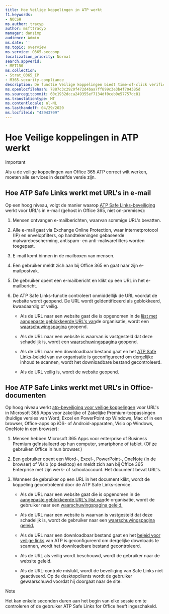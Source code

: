 ```yaml
---
title: Hoe Veilige koppelingen in ATP werkt
f1.keywords:
- NOCSH
ms.author: tracyp
author: msfttracyp
manager: dansimp
audience: Admin
ms.date: ''
ms.topic: overview
ms.service: O365-seccomp
localization_priority: Normal
search.appverid:
- MET150
ms.collection:
- Strat_O365_IP
- M365-security-compliance
description: De functie Veilige koppelingen biedt time-of-click verificatie van hyperlinks in Office-documenten en in e-mailberichten. Lees dit artikel om te leren hoe ATP Safe Links werkt.
ms.openlocfilehash: 7887c3c2920f472d4baa7ff899c3e3b4f704385d
ms.sourcegitcommit: 60c1932dcca249355ef7134df0ceb0e57757dc81
ms.translationtype: MT
ms.contentlocale: nl-NL
ms.lasthandoff: 04/29/2020
ms.locfileid: "43943709"
---
```

# <a name="how-atp-safe-links-works"></a>Hoe Veilige koppelingen in ATP werkt
> [!IMPORTANT] 
> Als u de veilige koppelingen van Office 365 ATP correct wilt werken, moeten alle services in dezelfde versie zijn.
         
## <a name="how-atp-safe-links-works-with-urls-in-email"></a>Hoe ATP Safe Links werkt met URL's in e-mail

Op een hoog niveau, volgt de manier waarop [ATP Safe Links-beveiliging](atp-safe-links.md) werkt voor URL's in e-mail (gehost in Office 365, niet on-premises):
  
1. Mensen ontvangen e-mailberichten, waarvan sommige URL's bevatten.
    
2. Alle e-mail gaat via Exchange Online Protection, waar internetprotocol (IP) en envelopfilters, op handtekeningen gebaseerde malwarebescherming, antispam- en anti-malwarefilters worden toegepast. 
    
3. E-mail komt binnen in de mailboxen van mensen.
    
4. Een gebruiker meldt zich aan bij Office 365 en gaat naar zijn e-mailpostvak.
    
5. De gebruiker opent een e-mailbericht en klikt op een URL in het e-mailbericht.
    
6. De ATP Safe Links-functie controleert onmiddellijk de URL voordat de website wordt geopend. De URL wordt geïdentificeerd als geblokkeerd, kwaadaardig of veilig.
        
   - Als de URL naar een website gaat die is opgenomen in de [lijst met aangepaste geblokkeerde URL's van](set-up-a-custom-blocked-urls-list-wtih-atp.md)de organisatie, wordt een [waarschuwingspagina](atp-safe-links-warning-pages.md) geopend. 
    
   - Als de URL naar een website is waarvan is vastgesteld dat deze schadelijk is, wordt een [waarschuwingspagina](atp-safe-links-warning-pages.md) geopend. 
    
   - Als de URL naar een downloadbaar bestand gaat en het [ATP Safe Links-beleid](set-up-atp-safe-links-policies.md) van uw organisatie is geconfigureerd om dergelijke inhoud te scannen, wordt het downloadbare bestand gecontroleerd. 
    
   - Als de URL veilig is, wordt de website geopend.
    
## <a name="how-atp-safe-links-works-with-urls-in-office-documents"></a>Hoe ATP Safe Links werkt met URL's in Office-documenten 

Op hoog niveau werkt [atp-beveiliging voor veilige koppelingen](atp-safe-links.md) voor URL's in Microsoft 365 Apps voor zakelijke of Zakelijke Premium-toepassingen (huidige versies van Word, Excel en PowerPoint op Windows, Mac of in een browser, Office-apps op iOS- of Android-apparaten, Visio op Windows, OneNote in een browser):
  
1. Mensen hebben Microsoft 365 Apps voor enterprise of Business Premium geïnstalleerd op hun computer, smartphone of tablet. (Of ze gebruiken Office in hun browser.)
    
2. Een gebruiker opent een Word-, Excel-, PowerPoint-, OneNote (in de browser) of Visio (op desktop) en meldt zich aan bij Office 365 Enterprise met zijn werk- of schoolaccount. Het document bevat URL's.
    
3. Wanneer de gebruiker op een URL in het document klikt, wordt de koppeling gecontroleerd door de ATP Safe Links-service.
    
   - Als de URL naar een website gaat die is opgenomen in de [aangepaste geblokkeerde URL's lijst van](set-up-a-custom-blocked-urls-list-wtih-atp.md)de organisatie, wordt de gebruiker naar een [waarschuwingspagina geleid.](atp-safe-links-warning-pages.md)
    
   - Als de URL naar een website is waarvan is vastgesteld dat deze schadelijk is, wordt de gebruiker naar een [waarschuwingspagina geleid.](atp-safe-links-warning-pages.md)
    
   - Als de URL naar een downloadbaar bestand gaat en het [beleid voor veilige links](set-up-atp-safe-links-policies.md) van ATP is geconfigureerd om dergelijke downloads te scannen, wordt het downloadbare bestand gecontroleerd. 
    
   - Als de URL als veilig wordt beschouwd, wordt de gebruiker naar de website geleid.
      
   - Als de URL-controle mislukt, wordt de beveiliging van Safe Links niet geactiveerd. Op de desktopclients wordt de gebruiker gewaarschuwd voordat hij doorgaat naar de site.
      
> [!NOTE]
> Het kan enkele seconden duren aan het begin van elke sessie om te controleren of de gebruiker ATP Safe Links for Office heeft ingeschakeld. 
      
